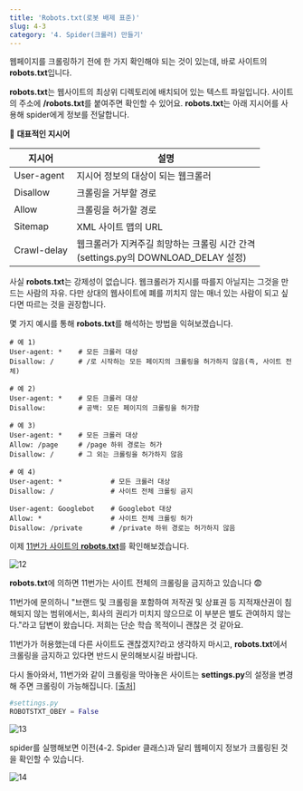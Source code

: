 ```yaml
---
title: 'Robots.txt(로봇 배제 표준)'
slug: 4-3
category: '4. Spider(크롤러) 만들기'
---
```

웹페이지를 크롤링하기 전에 한 가지 확인해야 되는 것이 있는데, 바로 사이트의 **robots.txt**입니다.

**robots.txt**는 웹사이트의 최상위 디렉토리에 배치되어 있는 텍스트 파일입니다. 사이트의 주소에 **/robots.txt**를 붙여주면 확인할 수 있어요. **robots.txt**는 아래 지시어를 사용해 spider에게 정보를 전달합니다.

📖 **대표적인 지시어**

| 지시어      | 설명                                                         |  
| ----------- | ------------------------------------------------------------ |
| User-agent  | 지시어 정보의 대상이 되는 웹크롤러                           |  
| Disallow    | 크롤링을 거부할 경로                                         |    
| Allow       | 크롤링을 허가할 경로                                         |     
| Sitemap     | XML 사이트 맵의 URL                                          |     
| Crawl-delay | 웹크롤러가 지켜주길 희망하는 크롤링 시간 간격<br/>(settings.py의 DOWNLOAD_DELAY 설정) |   

사실 **robots.txt**는 강제성이 없습니다. 웹크롤러가 지시를 따를지 아닐지는 그것을 만드는 사람의 자유. 다만 상대의 웹사이트에 폐를 끼치지 않는 매너 있는 사람이 되고 싶다면 따르는 것을 권장합니다.


몇 가지 예시를 통해 **robots.txt**를 해석하는 방법을 익혀보겠습니다.

```
# 예 1)
User-agent: *    # 모든 크롤러 대상
Disallow: /      # /로 시작하는 모든 페이지의 크롤링을 허가하지 않음(즉, 사이트 전체)
```

```
# 예 2)
User-agent: *    # 모든 크롤러 대상
Disallow:        # 공백: 모든 페이지의 크롤링을 허가함
```

```
# 예 3)
User-agent: *    # 모든 크롤러 대상
Allow: /page     # /page 하위 경로는 허가 
Disallow: /      # 그 외는 크롤링을 허가하지 않음
```

```
# 예 4)
User-agent: *            # 모든 크롤러 대상
Disallow: /              # 사이트 전체 크롤링 금지

User-agent: Googlebot    # Googlebot 대상
Allow: *                 # 사이트 전체 크롤링 허가
Disallow: /private       # /private 하위 경로는 허가하지 않음
```

이제 [11번가 사이트의 **robots.txt**](https://www.11st.co.kr/robots.txt)를 확인해보겠습니다.

![12](/scrapy/4-3/12.png)

**robots.txt**에 의하면 11번가는 사이트 전체의 크롤링을 금지하고 있습니다 😨

11번가에 문의하니 "브랜드 및 크롤링을 포함하여 저작권 및 상표권 등 지적재산권이 침해되지 않는 범위에서는, 회사의 권리가 미치지 않으므로 이 부분은 별도 관여하지 않는다."라고 답변이 왔습니다. 저희는 단순 학습 목적이니 괜찮은 것 같아요.

11번가가 허용했는데 다른 사이트도 괜찮겠지?라고 생각하지 마시고, **robots.txt**에서 크롤링을 금지하고 있다면 반드시 문의해보시길 바랍니다.


다시 돌아와서, 11번가와 같이 크롤링을 막아놓은 사이트는 **settings.py**의 설정을 변경해 주면 크롤링이 가능해집니다. [[출처]](https://stackoverflow.com/questions/37274835/getting-forbidden-by-robots-txt-scrapy)

```python
#settings.py
ROBOTSTXT_OBEY = False
```

![13](/scrapy/4-3/13.png)

spider를 실행해보면 이전(4-2. Spider 클래스)과 달리 웹페이지 정보가 크롤링된 것을 확인할 수 있습니다.

![14](/scrapy/4-3/14.png)

